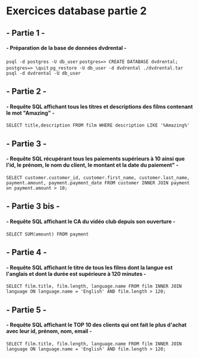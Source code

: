 # Exercices database partie 2

## - Partie 1 -

#### - Préparation de la base de données dvdrental -

```psql -d postgres -U db_user```
```postgres=> CREATE DATABASE dvdrental;```
```postgres=> \quit```
```pg_restore -U db_user -d dvdrental ./dvdrental.tar```
```psql -d dvdrental -U db_user```


## - Partie 2 -

#### - Requête SQL affichant tous les titres et descriptions des films contenant le mot "Amazing" -

```SELECT title,description FROM film WHERE description LIKE '%Amazing%'```

## - Partie 3 -

#### - Requête SQL récupérant tous les paiements supérieurs à 10 ainsi que l'id, le prénom, le nom du client, le montant et la date du paiement" -

```SELECT customer.customer_id, customer.first_name, customer.last_name, payment.amount, payment.payment_date FROM customer INNER JOIN payment on payment.amount > 10;```

## - Partie 3 bis -

#### - Requête SQL affichant le CA du vidéo club depuis son ouverture -

```SELECT SUM(amount) FROM payment```


## - Partie 4 -

#### - Requête SQL affichant le titre de tous les films dont la langue est l'anglais et dont la durée est supérieure à 120 minutes -

```SELECT film.title, film.length, language.name FROM film INNER JOIN language ON language.name = 'English' AND film.length > 120;```

## - Partie 5 -

#### - Requête SQL affichant le TOP 10 des clients qui ont fait le plus d'achat avec leur id, prénom, nom, email -

```SELECT film.title, film.length, language.name FROM film INNER JOIN language ON language.name = 'English' AND film.length > 120;```
